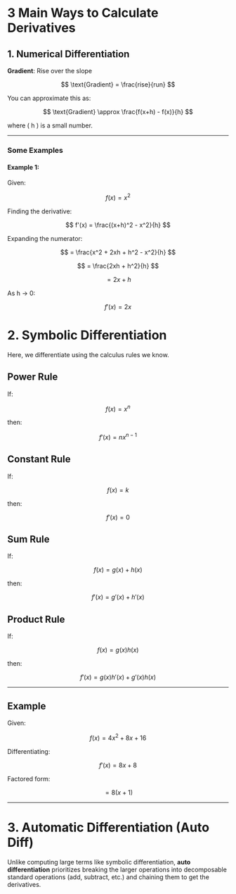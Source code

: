 # 3 Main Ways to Calculate Derivatives

## 1. Numerical Differentiation

**Gradient**: Rise over the slope  

$$
\text{Gradient} = \frac{rise}{run}
$$

You can approximate this as:

$$
\text{Gradient} \approx \frac{f(x+h) - f(x)}{h}
$$

where \( h \) is a small number.

---

### Some Examples

#### Example 1:

Given:

$$
f(x) = x^2
$$

Finding the derivative:

$$
f'(x) = \frac{(x+h)^2 - x^2}{h}
$$

Expanding the numerator:

$$
= \frac{x^2 + 2xh + h^2 - x^2}{h}
$$

$$
= \frac{2xh + h^2}{h}
$$

$$
= 2x + h
$$

As h -> 0:

$$
f'(x) = 2x
$$


# 2. Symbolic Differentiation

Here, we differentiate using the calculus rules we know.

## Power Rule
If:

$$
f(x) = x^n
$$

then:

$$
f'(x) = n x^{n-1}
$$

## Constant Rule
If:

$$
f(x) = k
$$

then:

$$
f'(x) = 0
$$

## Sum Rule
If:

$$
f(x) = g(x) + h(x)
$$

then:

$$
f'(x) = g'(x) + h'(x)
$$

## Product Rule
If:

$$
f(x) = g(x) h(x)
$$

then:

$$
f'(x) = g(x) h'(x) + g'(x) h(x)
$$

---

## Example

Given:

$$
f(x) = 4x^2 + 8x + 16
$$

Differentiating:

$$
f'(x) = 8x + 8
$$

Factored form:

$$
= 8(x + 1)
$$

---

# 3. Automatic Differentiation (Auto Diff)

Unlike computing large terms like symbolic differentiation, **auto differentiation** prioritizes breaking the larger operations into decomposable standard operations (add, subtract, etc.) and chaining them to get the derivatives.
